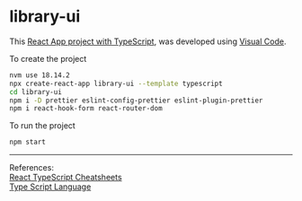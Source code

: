 # library-ui

This [React App project with TypeScript](https://create-react-app.dev/docs/adding-typescript/), was developed using [Visual Code](https://code.visualstudio.com/download).

To create the project
```bash
nvm use 18.14.2
npx create-react-app library-ui --template typescript
cd library-ui
npm i -D prettier eslint-config-prettier eslint-plugin-prettier
npm i react-hook-form react-router-dom
```

To run the project
```bash
npm start
```
<hr>

References:<br>
[React TypeScript Cheatsheets](https://react-typescript-cheatsheet.netlify.app/)<br>
[Type Script Language](https://www.typescriptlang.org/)<br>
